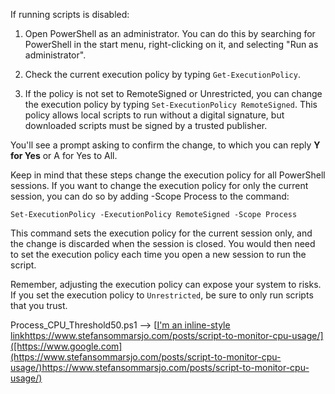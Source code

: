 If running scripts is disabled:

1. Open PowerShell as an administrator. You can do this by searching for PowerShell in the start menu, right-clicking on it, and selecting "Run as administrator".

2. Check the current execution policy by typing `Get-ExecutionPolicy`.

3. If the policy is not set to RemoteSigned or Unrestricted, you can change the execution policy by typing `Set-ExecutionPolicy RemoteSigned`. This policy allows local scripts to run without a digital signature, but downloaded scripts must be signed by a trusted publisher.

You'll see a prompt asking to confirm the change, to which you can reply **Y for Yes** or A for Yes to All.

Keep in mind that these steps change the execution policy for all PowerShell sessions. If you want to change the execution policy for only the current session, you can do so by adding -Scope Process to the command:

`Set-ExecutionPolicy -ExecutionPolicy RemoteSigned -Scope Process`

This command sets the execution policy for the current session only, and the change is discarded when the session is closed. You would then need to set the execution policy each time you open a new session to run the script.

Remember, adjusting the execution policy can expose your system to risks. If you set the execution policy to `Unrestricted`, be sure to only run scripts that you trust.

Process_CPU_Threshold50.ps1 --> [[I'm an inline-style link](https://www.stefansommarsjo.com/posts/script-to-monitor-cpu-usage/)https://www.stefansommarsjo.com/posts/script-to-monitor-cpu-usage/]([https://www.google.com](https://www.stefansommarsjo.com/posts/script-to-monitor-cpu-usage/)https://www.stefansommarsjo.com/posts/script-to-monitor-cpu-usage/)
